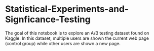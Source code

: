 # Statistical-Experiments-and-Signficance-Testing
The goal of this notebook is to explore an A/B testing dataset found on Kaggle. In this dataset, multiple users are shown the current web page (control group) while other users are shown a new page.
